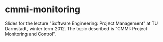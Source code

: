 cmmi-monitoring
===============

Slides for the lecture "Software Engineering: Project Management" at TU Darmstadt, winter term 2012. The topic described is "CMMI: Project Monitoring and Control".